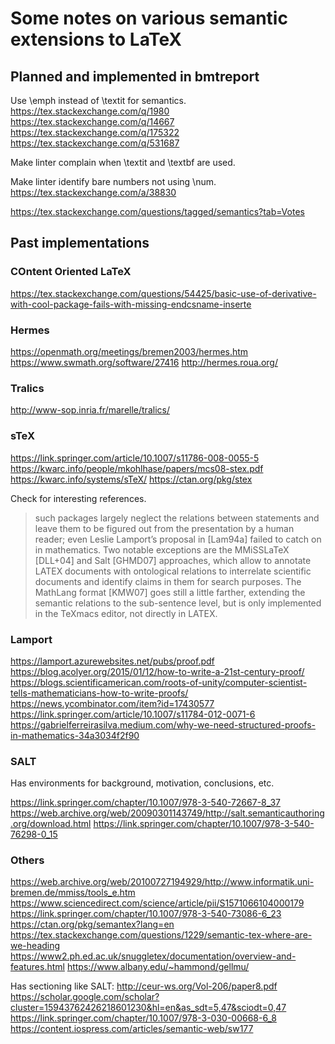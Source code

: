 # Some notes on various semantic extensions to LaTeX

## Planned and implemented in bmtreport

Use \emph instead of \textit for semantics.
https://tex.stackexchange.com/q/1980
https://tex.stackexchange.com/q/14667
https://tex.stackexchange.com/q/175322
https://tex.stackexchange.com/q/531687

Make linter complain when \textit and \textbf are used.

Make linter identify bare numbers not using \num.
https://tex.stackexchange.com/a/38830

https://tex.stackexchange.com/questions/tagged/semantics?tab=Votes

## Past implementations

### COntent Oriented LaTeX

https://tex.stackexchange.com/questions/54425/basic-use-of-derivative-with-cool-package-fails-with-missing-endcsname-inserte

### Hermes

https://openmath.org/meetings/bremen2003/hermes.htm
https://www.swmath.org/software/27416
http://hermes.roua.org/

### Tralics

http://www-sop.inria.fr/marelle/tralics/

### sTeX

https://link.springer.com/article/10.1007/s11786-008-0055-5
https://kwarc.info/people/mkohlhase/papers/mcs08-stex.pdf
https://kwarc.info/systems/sTeX/
https://ctan.org/pkg/stex

Check for interesting references.

>  such packages largely neglect the relations between statements and leave them to be figured out from the presentation by a human reader; even Leslie Lamport’s proposal in [Lam94a] failed to catch on in mathematics. Two notable exceptions are the MMiSSLaTeX [DLL+04] and Salt [GHMD07] approaches, which allow to annotate LATEX documents with ontological relations to interrelate scientific documents and identify claims in them for search purposes. The MathLang format [KMW07] goes still a little farther, extending the semantic relations to the sub-sentence level, but is only implemented in the TeXmacs editor, not directly in LATEX.

### Lamport

https://lamport.azurewebsites.net/pubs/proof.pdf
https://blog.acolyer.org/2015/01/12/how-to-write-a-21st-century-proof/
https://blogs.scientificamerican.com/roots-of-unity/computer-scientist-tells-mathematicians-how-to-write-proofs/
https://news.ycombinator.com/item?id=17430577
https://link.springer.com/article/10.1007/s11784-012-0071-6
https://gabrielferreirasilva.medium.com/why-we-need-structured-proofs-in-mathematics-34a3034f2f90

### SALT

Has environments for background, motivation, conclusions, etc.

https://link.springer.com/chapter/10.1007/978-3-540-72667-8_37
https://web.archive.org/web/20090301143749/http://salt.semanticauthoring.org/download.html
https://link.springer.com/chapter/10.1007/978-3-540-76298-0_15

### Others

https://web.archive.org/web/20100727194929/http://www.informatik.uni-bremen.de/mmiss/tools_e.htm
https://www.sciencedirect.com/science/article/pii/S1571066104000179
https://link.springer.com/chapter/10.1007/978-3-540-73086-6_23
https://ctan.org/pkg/semantex?lang=en
https://tex.stackexchange.com/questions/1229/semantic-tex-where-are-we-heading
https://www2.ph.ed.ac.uk/snuggletex/documentation/overview-and-features.html
https://www.albany.edu/~hammond/gellmu/

Has sectioning like SALT:
http://ceur-ws.org/Vol-206/paper8.pdf
https://scholar.google.com/scholar?cluster=15943762426218601230&hl=en&as_sdt=5,47&sciodt=0,47
https://link.springer.com/chapter/10.1007/978-3-030-00668-6_8
https://content.iospress.com/articles/semantic-web/sw177
